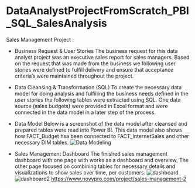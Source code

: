 # DataAnalystProjectFromScratch_PBI_SQL_SalesAnalysis
Sales Management Project : 

- Business Request & User Stories
The business request for this data analyst project was an executive sales report for sales managers. Based on the request that was made from the business we following user stories were defined to fulfill delivery and ensure that acceptance criteria’s were maintained throughout the project.

- Data Cleansing & Transformation (SQL)
To create the necessary data model for doing analysis and fulfilling the business needs defined in the user stories the following tables were extracted using SQL.
One data source (sales budgets) were provided in Excel format and were connected in the data model in a later step of the process.

- Data Model
Below is a screenshot of the data model after cleansed and prepared tables were read into Power BI.
This data model also shows how FACT_Budget hsa been connected to FACT_InternetSales and other necessary DIM tables.
![Data Modeling](https://user-images.githubusercontent.com/55878755/218213632-2b34b9d8-eb6b-41be-995f-dd608f24bd89.png)

- Sales Management Dashboard
The finished sales management dashboard with one page with works as a dashboard and overview, The other page focused on combining tables for necessary details and visualizations to show sales over time, per customers.
![dashboard](https://user-images.githubusercontent.com/55878755/218213873-3105c891-a015-4705-9612-a126b51b395d.png)
![dashboard2](https://user-images.githubusercontent.com/55878755/218214105-03eb679b-2251-408d-a441-acc0233c28bd.png)
https://www.novypro.com/project/sales-management-2

